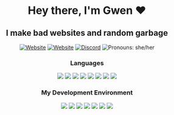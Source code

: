 <h1 align="center">Hey there, I'm Gwen ♥️</h1>

<h2 align="center">I make bad websites and random garbage</h2>

<p align="center"><a href="https://steam.design"><img alt="Website" src="https://img.shields.io/website?down_color=red&down_message=Down%20%3A%28&label=Steam.Design&style=for-the-badge&up_color=green&up_message=Up&url=https%3A%2F%2Fsteam.design"></a> <a href="https://oddball.tf"><img alt="Website" src="https://img.shields.io/website?down_color=red&down_message=Down%20%3A%28&label=Oddball.tf&style=for-the-badge&up_color=green&up_message=Up&url=https%3A%2F%2Foddball.tf"></a> <a href="https://discord.com/users/68946899150839808" target="_blank"><img alt="Discord" src="https://img.shields.io/badge/theoddball?style=for-the-badge&logo=discord&logoColor=white" /></a> <img alt="Pronouns: she/her" src="https://img.shields.io/static/v1?label=Pronouns&message=she/her&color=E6A1FF&style=for-the-badge" /></p>

<h3 align="center">Languages</h3>
<p align="center"><img src="https://img.shields.io/badge/Node.js-339933?style=for-the-badge&logo=nodedotjs&logoColor=white"> <img src="https://img.shields.io/badge/Stylus-333333?style=for-the-badge&logo=stylus&logoColor=white"> <img src="https://img.shields.io/badge/Pug-E3C29B?style=for-the-badge&logo=pug&logoColor=black"> <img src="https://img.shields.io/badge/Electron-2B2E3A?style=for-the-badge&logo=electron&logoColor=9FEAF9"> <img src="https://img.shields.io/badge/CSS3-1572B6?style=for-the-badge&logo=css3&logoColor=white"> <img src="https://img.shields.io/badge/HTML5-E34F26?style=for-the-badge&logo=html5&logoColor=white"> <img src="https://img.shields.io/badge/JavaScript-323330?style=for-the-badge&logo=javascript&logoColor=F7DF1E"> <img src="https://img.shields.io/badge/Vue.js-35495E?style=for-the-badge&logo=vuedotjs&logoColor=4FC08D">

<h3 align=center>My Development Environment</h3></p>
<p align="center"><img src="https://img.shields.io/badge/Visual_Studio_Code-0078D4?style=for-the-badge&logo=visual%20studio%20code&logoColor=white"> <img src="https://img.shields.io/badge/eslint-3A33D1?style=for-the-badge&logo=eslint&logoColor=white"> <img src="https://img.shields.io/badge/windows%20terminal-4D4D4D?style=for-the-badge&logo=windows%20terminal&logoColor=white"> <img src="https://img.shields.io/badge/powershell-5391FE?style=for-the-badge&logo=powershell&logoColor=white"> <img src="https://img.shields.io/badge/Firefox_Browser-FF7139?style=for-the-badge&logo=Firefox-Browser&logoColor=white"> <img src="https://img.shields.io/badge/Windows-0078D6?style=for-the-badge&logo=windows&logoColor=white"> <img src="https://img.shields.io/badge/Tidal-000000?style=for-the-badge&logo=Tidal&logoColor=white">

